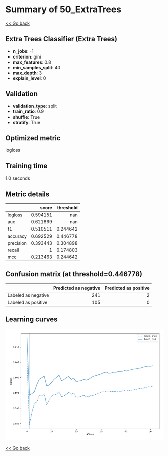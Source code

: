 # Summary of 50_ExtraTrees

[<< Go back](../README.md)


## Extra Trees Classifier (Extra Trees)
- **n_jobs**: -1
- **criterion**: gini
- **max_features**: 0.8
- **min_samples_split**: 40
- **max_depth**: 3
- **explain_level**: 0

## Validation
 - **validation_type**: split
 - **train_ratio**: 0.9
 - **shuffle**: True
 - **stratify**: True

## Optimized metric
logloss

## Training time

1.0 seconds

## Metric details
|           |    score |   threshold |
|:----------|---------:|------------:|
| logloss   | 0.594151 |  nan        |
| auc       | 0.621869 |  nan        |
| f1        | 0.510511 |    0.244642 |
| accuracy  | 0.692529 |    0.446778 |
| precision | 0.393443 |    0.304898 |
| recall    | 1        |    0.174803 |
| mcc       | 0.213463 |    0.244642 |


## Confusion matrix (at threshold=0.446778)
|                     |   Predicted as negative |   Predicted as positive |
|:--------------------|------------------------:|------------------------:|
| Labeled as negative |                     241 |                       2 |
| Labeled as positive |                     105 |                       0 |

## Learning curves
![Learning curves](learning_curves.png)

[<< Go back](../README.md)
